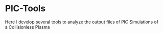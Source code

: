 # PIC-Tools
Here I develop several tools to analyze the output files of PIC Simulations of a Collisionless Plasma 
